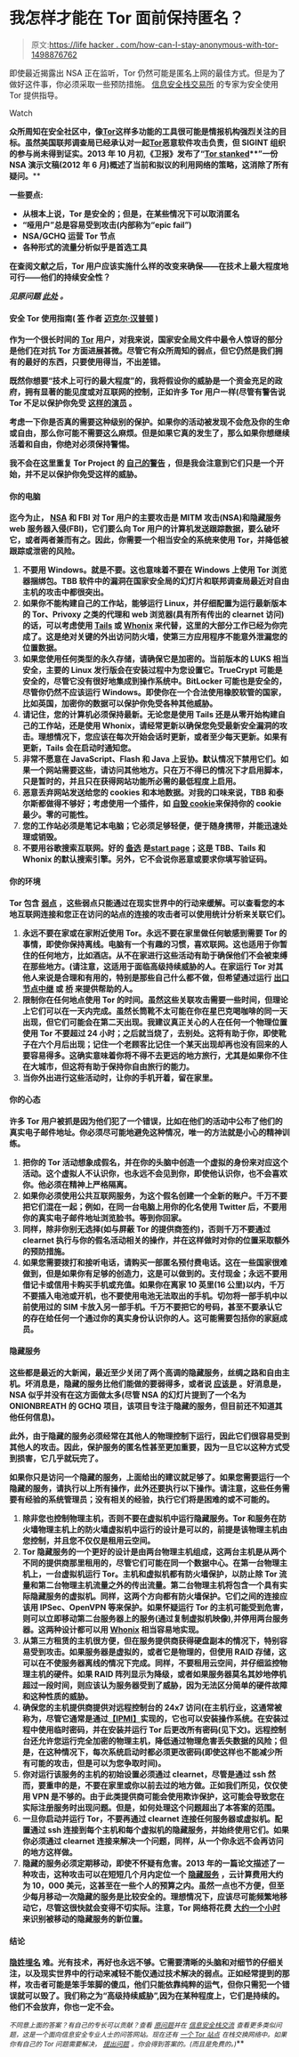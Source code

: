 # 我怎样才能在 Tor 面前保持匿名？

> 原文:[https://life hacker . com/how-can-I-stay-anonymous-with-tor-1498876762](https://lifehacker.com/how-can-i-stay-anonymous-with-tor-1498876762)

即使最近揭露出 NSA 正在监听，Tor 仍然可能是匿名上网的最佳方式。但是为了做好这件事，你必须采取一些预防措施。 [信息安全栈交易所](http://security.stackexchange.com/?utm_source=lifehacker&utm_medium=syndication&utm_campaign=crowdhacker&utm_content=security-100) 的专家为安全使用 Tor 提供指导。

Watch

**众所周知**[](http://security.stackexchange.com/questions/37430/is-the-fact-that-tors-development-is-largely-government-funded-cause-for-concer?utm_source=lifehacker&utm_medium=syndication&utm_campaign=crowdhacker&utm_content=security-100)****在安全社区中，像**[**Tor**](https://www.torproject.org/)**这样多功能的工具很可能是情报机构强烈关注的目标。虽然美国联邦调查局已经承认对一起**[**Tor**](https://lifehacker.com/how-can-i-prevent-my-isp-from-tracking-my-every-move-5923017)**恶意软件攻击负责，但 SIGINT 组织的参与尚未得到证实。2013 年 10 月初,《卫报》发布了“**[**Tor stanked**](http://www.theguardian.com/world/interactive/2013/oct/04/tor-stinks-nsa-presentation-document)**”一份 NSA 演示文稿(2012 年 6 月)概述了当前和拟议的利用网络的策略，这消除了所有疑问。****

****一些要点:****

*   **从根本上说，Tor 是安全的；但是，在某些情况下可以取消匿名**
*   ****“哑用户”总是容易受到攻击(内部称为“epic fail”)****
*   ****NSA/GCHQ 运营 Tor 节点****
*   ****各种形式的流量分析似乎是首选工具****

**在查阅文献之后，Tor 用户应该实施什么样的改变来确保——在技术上最大程度地可行——他们的持续安全性？**

***见原问题* [*此处*](http://security.stackexchange.com/q/43369/21882?utm_source=lifehacker&utm_medium=syndication&utm_campaign=crowdhacker&utm_content=security-100) *。***

#### **安全 Tor 使用指南( [答](http://security.stackexchange.com/a/43485/11291?utm_source=lifehacker&utm_medium=syndication&utm_campaign=crowdhacker&utm_content=security-100) 作者 [迈克尔·汉普顿](http://security.stackexchange.com/users/11291/michael-hampton?utm_source=lifehacker&utm_medium=syndication&utm_campaign=crowdhacker&utm_content=security-100) )**

**作为一个很长时间的 [Tor](https://lifehacker.com/roll-your-own-anonymizing-tor-proxy-with-a-raspberry-pi-513525281) 用户，对我来说，国家安全局文件中最令人惊讶的部分是他们在对抗 Tor 方面进展甚微。尽管它有众所周知的弱点，但它仍然是我们拥有的最好的东西，只要使用得当，不出差错。**

**既然你想要“技术上可行的最大程度”的，我将假设你的威胁是一个资金充足的政府，拥有显著的能见度或对互联网的控制，正如许多 Tor 用户一样(尽管有警告说 Tor 不足以保护你免受 [这样的演员](https://www.torproject.org/docs/faq.html.en#AttacksOnOnionRouting) 。**

**考虑一下你是否真的需要这种级别的保护。如果你的活动被发现不会危及你的生命或自由，那么你可能不需要这么麻烦。但是如果它真的发生了，那么如果你想继续活着和自由，你绝对必须保持警惕。**

**我不会在这里重复 Tor Project 的 [自己的警告](https://www.torproject.org/download/download.html.en#Warning) ，但是我会注意到它们只是一个开始，并不足以保护你免受这样的威胁。**

#### **你的电脑**

**迄今为止， [NSA](https://lifehacker.com/what-the-nsa-spying-scandal-means-to-you-511808090) 和 FBI 对 Tor 用户的主要攻击是 MITM 攻击(NSA)和隐藏服务 web 服务器入侵(FBI)，它们要么向 Tor 用户的计算机发送跟踪数据，要么破坏它，或者两者兼而有之。因此，你需要一个相当安全的系统来使用 Tor，并降低被跟踪或泄密的风险。**

1.  **不要用 Windows。就是不要。这也意味着不要在 Windows 上使用 Tor 浏览器捆绑包。TBB 软件中的漏洞在国家安全局的幻灯片和联邦调查局最近对自由主机的攻击中都很突出。**
2.  **如果你不能构建自己的工作站，能够运行 Linux，并仔细配置为运行最新版本的 Tor、Privoxy 之类的代理和 web 浏览器(具有所有传出的 clearnet 访问)的话，可以考虑使用 [Tails](https://tails.boum.org/) 或 [Whonix](https://www.whonix.org/) 来代替，这里的大部分工作已经为你完成了。这是绝对关键的外出访问防火墙，使第三方应用程序不能意外泄漏您的位置数据。**
3.  **如果您使用任何类型的永久存储，请确保它是加密的。当前版本的 LUKS 相当安全，主要的 Linux 发行版会在安装过程中为您设置它。TrueCrypt 可能是安全的，尽管它没有很好地集成到操作系统中。BitLocker 可能也是安全的，尽管你仍然不应该运行 Windows。即使你在一个合法使用橡胶软管的国家，比如英国，加密你的数据可以保护你免受各种其他威胁。**
4.  **请记住，您的计算机必须保持最新。无论您是使用 Tails 还是从零开始构建自己的工作站，还是使用 Whonix，请经常更新以确保您免受最新安全漏洞的攻击。理想情况下，您应该在每次开始会话时更新，或者至少每天更新。如果有更新，Tails 会在启动时通知您。**
5.  **非常不愿意在 JavaScript、Flash 和 Java 上妥协。默认情况下禁用它们。如果一个网站需要这些，请访问其他地方。只在万不得已的情况下才启用脚本，只是暂时的，并且只在获得网站功能所必需的最低程度上启用。**
6.  **恶意丢弃网站发送给您的 cookies 和本地数据。对我的口味来说，TBB 和泰尔斯都做得不够好；考虑使用一个插件，如 [自毁 cookie](https://addons.mozilla.org/en-US/firefox/addon/self-destructing-cookies/)来保持你的 cookie 最少。零的可能性。**
7.  **您的工作站必须是笔记本电脑；它必须足够轻便，便于随身携带，并能迅速处理或销毁。**
8.  **不要用谷歌搜索互联网。好的 [备选](https://startpage.com/eng/privacy-policy.html) 是[start page](https://startpage.com/)；这是 TBB、Tails 和 Whonix 的默认搜索引擎。另外，它不会说你恶意或要求你填写验证码。**

#### **你的环境**

**Tor 包含 [弱点](https://www.torproject.org/docs/faq.html.en#AttacksOnOnionRouting) ，这些弱点只能通过在现实世界中的行动来缓解。可以查看您的本地互联网连接和您正在访问的站点的连接的攻击者可以使用统计分析来关联它们。**

1.  **永远不要在家或在家附近使用 Tor。永远不要在家里做任何敏感到需要 Tor 的事情，即使你保持离线。电脑有一个有趣的习惯，喜欢联网。这也适用于你暂住的任何地方，比如酒店。从不在家进行这些活动有助于确保他们不会被束缚在那些地方。(请注意，这适用于面临高级持续威胁的人。在家运行 Tor 对其他人来说是合理和有用的，特别是那些自己什么都不做，但希望通过运行 [出口节点](https://blog.torproject.org/blog/tips-running-exit-node-minimal-harassment)[中继](https://www.torproject.org/docs/faq.html.en#BetterAnonymity) 或 [桥](https://www.torproject.org/docs/faq.html.en#RelayOrBridge) 来提供帮助的人。**
2.  **限制你在任何地点使用 Tor 的时间。虽然这些关联攻击需要一些时间，但理论上它们可以在一天内完成。虽然长筒靴不太可能在你在星巴克喝咖啡的同一天出现，但它们可能会在第二天出现。我建议真正关心的人在任何一个物理位置使用 Tor 不要超过 24 小时；之后就当烧了，去别处。这将有助于你，即使靴子在六个月后出现；记住一个老顾客比记住一个某天出现却再也没有回来的人要容易得多。这确实意味着你将不得不去更远的地方旅行，尤其是如果你不住在大城市，但这将有助于保持你自由旅行的能力。**
3.  **当你外出进行这些活动时，让你的手机开着，留在家里。**

#### **你的心态**

**许多 Tor 用户被抓是因为他们犯了一个错误，比如在他们的活动中公布了他们的真实电子邮件地址。你必须尽可能地避免这种情况，唯一的方法就是小心的精神训练。**

1.  **把你的 Tor 活动想象成假名，并在你的头脑中创造一个虚拟的身份来对应这个活动。这个虚拟人不认识你，也永远不会见到你，即使他认识你，也不会喜欢你。他必须在精神上严格隔离。**
2.  **如果你必须使用公共互联网服务，为这个假名创建一个全新的账户。千万不要把它们混在一起；例如，在同一台电脑上用你的化名使用 Twitter 后，不要用你的真实电子邮件地址浏览脸书。等到你回家。**
3.  **同样，除非你别无选择(如与屏蔽 Tor 的提供商签约)，否则千万不要通过 clearnet 执行与你的假名活动相关的操作，并在这样做时对你的位置采取额外的预防措施。**
4.  **如果您需要拨打和接听电话，请购买一部匿名预付费电话。这在一些国家很难做到，但是如果你有足够的创造力，这是可以做到的。支付现金；永远不要用借记卡或信用卡购买手机或充值。如果你在离家 10 英里(16 公里)以内，千万不要插入电池或开机，也不要使用电池无法取出的手机。切勿将一部手机中以前使用过的 SIM 卡放入另一部手机。千万不要把它的号码，甚至不要承认它的存在给任何一个通过你的真实身份认识你的人。这可能需要包括你的家庭成员。**

#### **隐藏服务**

**这些都是最近的大新闻，最近至少关闭了两个高调的隐藏服务，丝绸之路和自由主机。坏消息是，隐藏的服务比他们能做的要弱得多，或者说 [应该是](https://blog.torproject.org/blog/hidden-services-need-some-love) 。好消息是，NSA 似乎并没有在这方面做太多(尽管 NSA 的幻灯片提到了一个名为 ONIONBREATH 的 GCHQ 项目，该项目专注于隐藏的服务，但目前还不知道其他任何信息)。**

**此外，由于隐藏的服务必须经常在其他人的物理控制下运行，因此它们很容易受到其他人的攻击。因此，保护服务的匿名性甚至更加重要，因为一旦它以这种方式受到损害，它几乎就玩完了。**

**如果你只是访问一个隐藏的服务，上面给出的建议就足够了。如果您需要运行一个隐藏的服务，请执行以上所有操作，此外还要执行以下操作。请注意，这些任务需要有经验的系统管理员；没有相关的经验，执行它们将是困难的或不可能的。**

1.  **除非您也控制物理主机，否则不要在虚拟机中运行隐藏服务。Tor 和服务在防火墙物理主机上的防火墙虚拟机中运行的设计是可以的，前提是该物理主机由您控制，并且您不仅仅是租用云空间。**
2.  **Tor 隐藏服务的一个更好的设计是由两台物理主机组成，这两台主机是从两个不同的提供商那里租用的，尽管它们可能在同一个数据中心。在第一台物理主机上，一台虚拟机运行 Tor。主机和虚拟机都有防火墙保护，以防止除 Tor 流量和第二台物理主机流量之外的传出流量。第二台物理主机将包含一个具有实际隐藏服务的虚拟机。同样，这两个方向都有防火墙保护。它们之间的连接应该用 IPSec、OpenVPN 等来保护。如果怀疑运行 Tor 的主机可能受到危害，则可以立即移动第二台服务器上的服务(通过复制虚拟机映像),并停用两台服务器。这两种设计都可以用 [Whonix](https://www.whonix.org/) 相当容易地实现。**
3.  **从第三方租赁的主机很方便，但在服务提供商获得硬盘副本的情况下，特别容易受到攻击。如果服务器是虚拟的，或者它是物理的，但使用 RAID 存储，这可以在不使服务器离线的情况下完成。同样，不要租用云空间，并仔细监控物理主机的硬件。如果 RAID 阵列显示为降级，或者如果服务器莫名其妙地停机超过一段时间，则应该认为服务器受到了威胁，因为无法区分简单的硬件故障和这种性质的威胁。**
4.  **确保您的主机提供商提供对远程控制台的 24x7 访问(在主机行业，这通常被称为，尽管它通常是通过[【IPMI】](http://en.wikipedia.org/wiki/Intelligent_Platform_Management_Interface)实现的，它也可以安装操作系统。在安装过程中使用临时密码，并在安装并运行 Tor 后更改所有密码(见下文)。远程控制台还允许您运行完全加密的物理主机，降低通过物理危害丢失数据的风险；但是，在这种情况下，每次系统启动时都必须更改密码(即使这样也不能减少所有可能的攻击，但是可以为您争取时间)。**
5.  **你对运行该服务的主机的初始设置必须通过 clearnet，尽管是通过 ssh 然而，要重申的是，不要在家里或你以前去过的地方做。正如我们所见，仅仅使用 VPN 是不够的。由于此类提供商可能会使用欺诈保护，这可能会导致您在实际注册服务时出现问题。但是，如何处理这个问题超出了本答案的范围。**
6.  **一旦你启动并运行 Tor，不要再通过 clearnet 连接任何服务器或虚拟机。配置通过 ssh 连接到每个主机和每个虚拟机的隐藏服务，并始终使用它们。如果你必须通过 clearnet 连接来解决一个问题，同样，从一个你永远不会再访问的地方这样做。**
7.  **隐藏的服务必须定期移动，即使不怀疑有危害。2013 年的一篇论文描述了一种攻击，这种攻击可以在短短几个月内定位一个 [隐藏服务](http://www.ieee-security.org/TC/SP2013/papers/4977a080.pdf) ，云计算费用大约为 10，000 美元，这甚至在一些个人的预算之内。虽然一点也不方便，但至少每月移动一次隐藏的服务是比较安全的。理想情况下，应该尽可能频繁地移动它，尽管这很快就会变得不切实际。注意，Tor 网络将花费 [大约一个小时](http://tor.stackexchange.com/q/13/201?utm_source=lifehacker&utm_medium=syndication&utm_campaign=crowdhacker&utm_content=security-100) 来识别被移动的隐藏服务的新位置。**

#### **结论**

**[隐姓埋名](https://lifehacker.com/is-it-possible-to-be-truly-anonymous-in-an-online-commu-5953212) 难。光有技术，再好也永远不够。它需要清晰的头脑和对细节的仔细关注，以及现实世界中的行动来减轻不能仅通过技术解决的弱点。正如经常提到的那样，攻击者可能是笨手笨脚的傻瓜，他们只能依靠纯粹的运气，但你只需犯一个错误就可以毁了。我们称之为“高级持续威胁”,因为在某种程度上，它们是持续的。他们不会放弃，你也一定不会。**

***<small>不同意上面的答案？有自己的专长可以贡献？查看</small>* [*<small>原问题</small>*](http://security.stackexchange.com/q/43369/21882?utm_source=lifehacker&utm_medium=syndication&utm_campaign=crowdhacker&utm_content=security-100)<small>*并在*</small> [<small>*信息安全栈交流*</small>](http://security.stackexchange.com/?utm_source=lifehacker&utm_medium=syndication&utm_campaign=crowdhacker&utm_content=security-100) <small>*查看更多类似问题，这是一个面向信息安全专业人士的问答网站。现在还有*</small> [<small>*一个 Tor 站点*</small>](http://tor.stackexchange.com/?utm_source=lifehacker&utm_medium=syndication&utm_campaign=crowdhacker&utm_content=security-100) <small>*在栈交换网络中。如果你有自己的 Tor 问题需要解决，*</small> [<small>*提出问题*</small>](http://tor.stackexchange.com/questions/ask?utm_source=lifehacker&utm_medium=syndication&utm_campaign=crowdhacker&utm_content=security-100) <small>*。你会得到答案的。(而且是免费的。)*</small>**